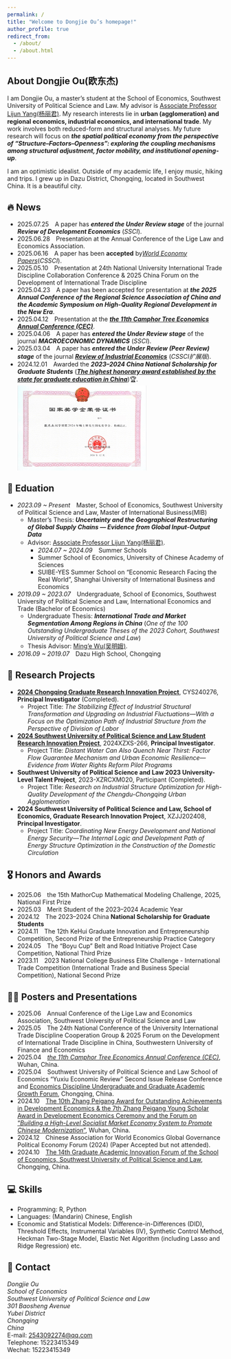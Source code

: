 ```yaml
---
permalink: /
title: "Welcome to Dongjie Ou’s homepage!"
author_profile: true
redirect_from: 
  - /about/
  - /about.html
---
```


## About Dongjie Ou(欧东杰)
I am Dongjie Ou, a master’s student at the School of Economics, Southwest University of Political Science and Law.  My advisor is [Associate Professor Lijun Yang(杨丽君)](https://es.swupl.edu.cn/szdw/zrjs/ax/x1gjjjymyx/283110.htm). My research interests lie in **urban (agglomeration) and regional economics, industrial economics, and international trade**. My work involves both reduced-form and structural analyses. My future research will focus on **_the spatial political economy from the perspective of “Structure–Factors–Openness”: exploring the coupling mechanisms among structural adjustment, factor mobility, and institutional opening-up_**.

I am an optimistic idealist. Outside of my academic life, I enjoy music, hiking and trips. I grew up in Dazu District, Chongqing, located in Southwest China. It is a beautiful city.

## 🔥 News
- 2025.07.25&emsp;A paper has ***entered the Under Review stage*** of the journal ***Review of Development Economics*** (*SSCI*).
- 2025.06.28&emsp;Presentation at the Annual Conference of the Lige Law and Economics Association.
- 2025.06.16&emsp;A paper has been **accepted** by[*World Economy Papers*](http://sjjjwh.magtech.com.cn/CN/0488-6364/home.shtml)(*CSSCI*).
- 2025.05.10&emsp;Presentation at 24th National University International Trade Discipline Collaboration Conference & 2025 China Forum on the Development of International Trade Discipline
- 2025.04.23&emsp;A paper has been accepted for presentation at ***the 2025 Annual Conference of the Regional Science Association of China and the Academic Symposium on High-Quality Regional Development in the New Era***.
- 2025.04.12&emsp;Presentation at the [***the 11th Camphor Tree Economics Annual Conference (CEC)***](https://mp.weixin.qq.com/s/j_BLWAedV5WkCToqnIyCRQ).
- 2025.04.06&emsp;A paper has ***entered the Under Review stage*** of the journal ***MACROECONOMIC DYNAMICS*** (*SSCI*).
- 2025.03.04&emsp;A paper has ***entered the Under Review (Peer Review) stage*** of the journal [***Review of Industrial Economics***](https://xdch.cbpt.cnki.net/WKG/WebPublication/index.aspx?mid=xdch) (*CSSCI扩展版*).
- 2024.12.01&emsp;Awarded the ***2023–2024 China National Scholarship for Graduate Students*** ([***The highest honorary award established by the state for graduate education in China***](https://www.gov.cn/fuwu/2014-06/11/content_2698545.htm))🏆.
  <div style="display: flex; align-items: center; gap: 15px;">
    <img src='/images/National Scholarship.png' style='width: 300px; height: auto;'></div>

## 📖 Eduation
- *2023.09 ~ Present*&emsp;Master, School of Economics, Southwest University of Political Science and Law, Master of International Business(MIB)
  - Master’s Thesis: ***Uncertainty and the Geographical Restructuring of Global Supply Chains — Evidence from Global Input-Output Data***
  - Advisor: [Associate Professor Lijun Yang(杨丽君)](https://es.swupl.edu.cn/szdw/zrjs/ax/x1gjjjymyx/283110.htm).
    - *2024.07 ~ 2024.09*&emsp;Summer Schools
    - Summer School of Economics, University of Chinese Academy of Sciences
    - SUIBE-YES Summer School on “Economic Research Facing the Real World”, Shanghai University of International Business and Economics
- *2019.09 ~ 2023.07*&emsp;Undergraduate, School of Economics, Southwest University of Political Science and Law, International Economics and Trade (Bachelor of Economics)
  - Undergraduate Thesis: ***International Trade and Market Segmentation Among Regions in China*** (*One of the 100 Outstanding Undergraduate Theses of the 2023 Cohort, Southwest University of Political Science and Law*)
  - Thesis Advisor: [Ming’e Wu(吴明娥)](https://es.swupl.edu.cn/szdw/zrjs/ax/x1gjjjymyx/283106.htm).
- *2016.09 ~ 2019.07*&emsp;Dazu High School, Chongqing

## 📆 Research Projects
- **[2024 Chongqing Graduate Research Innovation Project](https://yjsy.swupl.edu.cn/ggtz/f19991cf461c4665b20ed73bba533283.html)**, CYS240276, **Principal Investigator** (Completed).
  - Project Title: *The Stabilizing Effect of Industrial Structural Transformation and Upgrading on Industrial Fluctuations—With a Focus on the Optimization Path of Industrial Structure from the Perspective of Division of Labor*
- **[2024 Southwest University of Political Science and Law Student Research Innovation Project](https://kyc.swupl.edu.cn/kyxm/xskyxm/8669eb1ea67147abbc6c737575674c56.htm)**, 2024XZXS-266, **Principal Investigator**.
  - Project Title: *Distant Water Can Also Quench Near Thirst: Factor Flow Guarantee Mechanism and Urban Economic Resilience—Evidence from Water Rights Reform Pilot Programs*
- **Southwest University of Political Science and Law 2023 University-Level Talent Project**, 2023-XZRCXM020, Participant (Completed).
  - Project Title: *Research on Industrial Structure Optimization for High-Quality Development of the Chengdu-Chongqing Urban Agglomeration*
- **2024 Southwest University of Political Science and Law, School of Economics, Graduate Research Innovation Project**, XZJJ202408, **Principal Investigator**.
  - Project Title: *Coordinating New Energy Development and National Energy Security—The Internal Logic and Development Path of Energy Structure Optimization in the Construction of the Domestic Circulation*

## 🎖️ Honors and Awards
- 2025.06&emsp;the 15th MathorCup Mathematical Modeling Challenge, 2025, National First Prize
- 2025.03&emsp;Merit Student of the 2023–2024 Academic Year
- 2024.12&emsp;The 2023–2024 China **National Scholarship for Graduate Students**
- 2024.11&emsp;The 12th KeHui Graduate Innovation and Entrepreneurship Competition, Second Prize of the Entrepreneurship Practice Category
- 2024.05&emsp;The “Boyu Cup” Belt and Road Initiative Project Case Competition, National Third Prize
- 2023.11&emsp;2023 National College Business Elite Challenge - International Trade Competition (International Trade and Business Special Competition), National Second Prize

## 🧑‍🎨 Posters and Presentations
- 2025.06&emsp;Annual Conference of the Lige Law and Economics Association, Southwest University of Political Science and Law
- 2025.05&emsp;The 24th National Conference of the University International Trade Discipline Cooperation Group & 2025 Forum on the Development of International Trade Discipline in China, Southwestern University of Finance and Economics
- 2025.04&emsp;[*the 11th Camphor Tree Economics Annual Conference (CEC)*](https://mp.weixin.qq.com/s/8U7o0N42tT1zeR6OECkGDA), Wuhan, China.
- 2025.04&emsp;Southwest University of Political Science and Law School of Economics “Yuxiu Economic Review” Second Issue Release Conference and [Economics Discipline Undergraduate and Graduate Academic Growth Forum](https://mp.weixin.qq.com/s/rjAJYPOdfNiv8sYkN7FrtQ), Chongqing, China.
- 2024.10&emsp;[The 10th Zhang Peigang Award for Outstanding Achievements in Development Economics & the 7th Zhang Peigang Young Scholar Award in Development Economics Ceremony and the Forum on “*Building a High-Level Socialist Market Economy System to Promote Chinese Modernization*”](http://pkcjjh.hust.edu.cn/info/1068/2780.htm), Wuhan, China.
- 2024.12&emsp;Chinese Association for World Economics Global Governance Political Economy Forum (2024) (Paper Accepted but not attended).
- 2024.10&emsp;[The 14th Graduate Academic Innovation Forum of the School of Economics, Southwest University of Political Science and Law](https://es.swupl.edu.cn/xzjl/5fa34a3e7f324762862565d715fc1e7e.htm), Chongqing, China.

## 💻 Skills
- Programming: R, Python
- Languages: (Mandarin) Chinese, English
- Economic and Statistical Models: Difference-in-Differences (DID), Threshold Effects, Instrumental Variables (IV), Synthetic Control Method, Heckman Two-Stage Model, Elastic Net Algorithm (including Lasso and Ridge Regression) etc.

## 💬 Contact
*Dongjie Ou* <br>
*School of Economics* <br>
*Southwest University of Political Science and Law* <br>
*301 Baosheng Avenue* <br>
*Yubei District* <br>
*Chongqing* <br>
*China* <br>
E-mail: 2543092274@qq.com <br>
Telephone: 15223415349 <br>
Wechat: 15223415349 <br>
